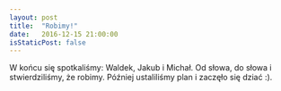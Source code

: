 ```yaml
---
layout: post
title:  "Robimy!"
date:   2016-12-15 21:00:00
isStaticPost: false
---
```


W końcu się spotkaliśmy: Waldek, Jakub i Michał. Od słowa, do słowa i
stwierdziliśmy, że robimy. Później ustaliliśmy plan i zaczęło się dziać :).
